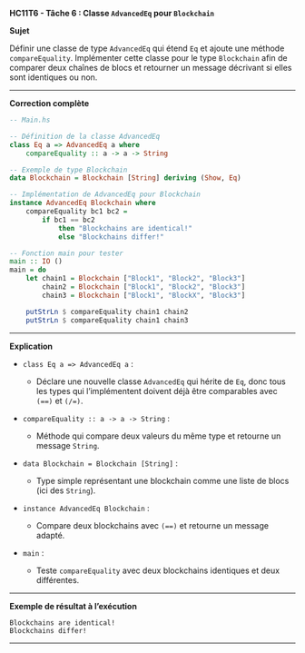 **HC11T6 - Tâche 6 : Classe `AdvancedEq` pour `Blockchain`**

**Sujet**

Définir une classe de type `AdvancedEq` qui étend `Eq` et ajoute une méthode `compareEquality`. Implémenter cette classe pour le type `Blockchain` afin de comparer deux chaînes de blocs et retourner un message décrivant si elles sont identiques ou non.

---

**Correction complète**

```haskell
-- Main.hs

-- Définition de la classe AdvancedEq
class Eq a => AdvancedEq a where
    compareEquality :: a -> a -> String

-- Exemple de type Blockchain
data Blockchain = Blockchain [String] deriving (Show, Eq)

-- Implémentation de AdvancedEq pour Blockchain
instance AdvancedEq Blockchain where
    compareEquality bc1 bc2 =
        if bc1 == bc2
            then "Blockchains are identical!"
            else "Blockchains differ!"

-- Fonction main pour tester
main :: IO ()
main = do
    let chain1 = Blockchain ["Block1", "Block2", "Block3"]
        chain2 = Blockchain ["Block1", "Block2", "Block3"]
        chain3 = Blockchain ["Block1", "BlockX", "Block3"]

    putStrLn $ compareEquality chain1 chain2
    putStrLn $ compareEquality chain1 chain3
```

---

**Explication**

* `class Eq a => AdvancedEq a` :

  * Déclare une nouvelle classe `AdvancedEq` qui hérite de `Eq`, donc tous les types qui l’implémentent doivent déjà être comparables avec `(==)` et `(/=)`.
* `compareEquality :: a -> a -> String` :

  * Méthode qui compare deux valeurs du même type et retourne un message `String`.
* `data Blockchain = Blockchain [String]` :

  * Type simple représentant une blockchain comme une liste de blocs (ici des `String`).
* `instance AdvancedEq Blockchain` :

  * Compare deux blockchains avec `(==)` et retourne un message adapté.
* `main` :

  * Teste `compareEquality` avec deux blockchains identiques et deux différentes.

---

**Exemple de résultat à l’exécution**

```
Blockchains are identical!
Blockchains differ!
```

---
